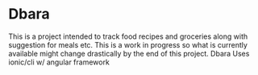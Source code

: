 # Dbara

This is a project intended to track food recipes and groceries along with suggestion for meals etc.
This is a work in progress so what is currently available might change drastically by the end of this project.
Dbara Uses ionic/cli w/ angular framework
